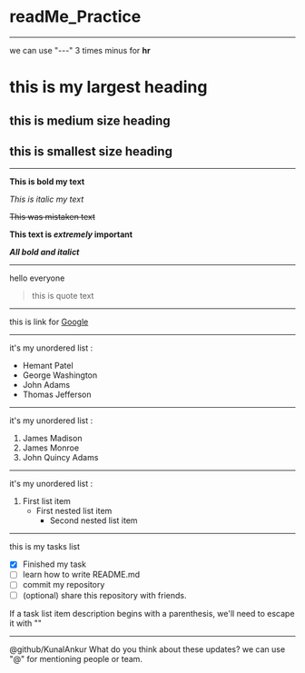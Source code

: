 # readMe_Practice

---
we can use "---" 3 times minus for **hr**


# this is my largest heading
## this is medium size heading
## this is smallest size heading


---


**This is bold my text**

*This is italic my text*

~~This was mistaken text~~

**This text is _extremely_ important**

***All bold and italict***

---


hello everyone
>this is quote text

---

this is link for [Google](https://www.google.co.in)

---
it's my unordered list :
- Hemant Patel
- George Washington
- John Adams
- Thomas Jefferson

---
it's my unordered list  :
1. James Madison
2. James Monroe
3. John Quincy Adams

---
it's my unordered list  :
   1. First list item
      - First nested list item
        - Second nested list item
---

this is my tasks list
- [x] Finished my task
- [ ] learn how to write README.md
- [ ] commit my repository      
- [ ] \(optional) share this repository with friends.

If a task list item description begins with a parenthesis, we'll need to escape it with "\"

---
@github/KunalAnkur What do you think about these updates?
      we can use "@" for mentioning people or team.


